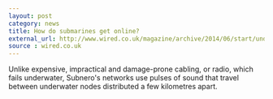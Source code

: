 ```yaml
---
layout: post
category: news
title: How do submarines get online?
external_url: http://www.wired.co.uk/magazine/archive/2014/06/start/undersea-internet
source : wired.co.uk
---
```

Unlike expensive, impractical and damage-prone cabling, or radio, which fails underwater, Subnero's networks use pulses of sound that travel between underwater nodes distributed a few kilometres apart.
